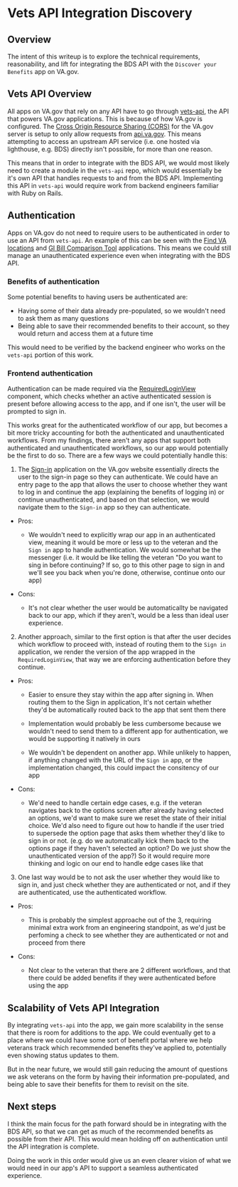 # Vets API Integration Discovery

## Overview

The intent of this writeup is to explore the technical requirements, reasonability, and lift for integrating the BDS API with the `Discover your Benefits` app on VA.gov.

## Vets API Overview

All apps on VA.gov that rely on any API have to go through [vets-api](https://github.com/department-of-veterans-affairs/vets-api), the API that powers VA.gov applications. This is because of how VA.gov is configured. The [Cross Origin Resource Sharing (CORS)](https://developer.mozilla.org/en-US/docs/Web/HTTP/Guides/CORS) for the VA.gov server is setup to only allow requests from [api.va.gov](https://api.va.gov/). This means attempting to access an upstream API service (i.e. one hosted via lighthouse, e.g. BDS) directly isn't possible, for more than one reason.

This means that in order to integrate with the BDS API, we would most likely need to create a module in the `vets-api` repo, which would essentially be it's own API that handles requests to and from the BDS API. Implementing this API in `vets-api` would require work from backend engineers familiar with Ruby on Rails.

## Authentication

Apps on VA.gov do not need to require users to be authenticated in order to use an API from `vets-api`. An example of this can be seen with the [Find VA locations](https://www.va.gov/find-locations) and [GI Bill Comparison Tool](https://www.va.gov/education/gi-bill-comparison-tool) applications. This means we could still manage an unauthenticated experience even when integrating with the BDS API.

### Benefits of authentication

Some potential benefits to having users be authenticated are:

- Having some of their data already pre-populated, so we wouldn't need to ask them as many questions
- Being able to save their recommended benefits to their account, so they would return and access them at a future time

This would need to be verified by the backend engineer who works on the `vets-api` portion of this work.

### Frontend authentication

Authentication can be made required via the [RequiredLoginView](https://github.com/department-of-veterans-affairs/vets-website/blob/89fafd8f72c9acb15394af779231a48b539971bc/src/platform/user/authorization/components/RequiredLoginView.jsx#L38) component, which checks whether an active authenticated session is present before allowing access to the app, and if one isn't, the user will be prompted to sign in.

This works great for the authenticated workflow of our app, but becomes a bit more tricky accounting for both the authenticated and unauthenticated workflows. From my findings, there aren't any apps that support both authenticated and unauthenticated workflows, so our app would potentially be the first to do so. There are a few ways we could potentially handle this:

1. The [Sign-in](https://www.va.gov/sign-in) application on the VA.gov website essentially directs the user to the sign-in page so they can authenticate. We could have an entry page to the app that allows the user to choose whether they want to log in and continue the app (explaining the benefits of logging in) or continue unauthenticated, and based on that selection, we would navigate them to the `Sign-in` app so they can authenticate.

- Pros:

  - We wouldn't need to explicitly wrap our app in an authenticated view, meaning it would be more or less up to the veteran and the `Sign in` app to handle authentication. We would somewhat be the messenger (i.e. it would be like telling the veteran "Do you want to sing in before continuing? If so, go to this other page to sign in and we'll see you back when you're done, otherwise, continue onto our app)

- Cons:

  - It's not clear whether the user would be automaticallty be navigated back to our app, which if they aren't, would be a less than ideal user experience. 

2. Another approach, similar to the first option is that after the user decides which workflow to proceed with, instead of routing them to the `Sign in` application, we render the version of the app wrapped in the `RequiredLoginView`, that way we are enforcing authentication before they continue.

- Pros:

  - Easier to ensure they stay within the app after signing in. When routing them to the Sign in application, It's not certain whether they'd be automatically routed back to the app that sent them there

  - Implementation would probably be less cumbersome because we wouldn't need to send them to a different app for authentication, we would be supporting it natively in ours

  - We wouldn't be dependent on another app. While unlikely to happen, if anything changed with the URL of the `Sign in` app, or the implementation changed, this could impact the consitency of our app

- Cons:

  - We'd need to handle certain edge cases, e.g. if the veteran navigates back to the options screen after already having selected an options, we'd want to make sure we reset the state of their initial choice. We'd also need to figure out how to handle if the user tried to supersede the option page that asks them whether they'd like to sign in or not. (e.g. do we automatically kick them back to the options page if they haven't selected an option? Do we just show the unauthenticated version of the app?) So it would require more thinking and logic on our end to handle edge cases like that

3. One last way would be to not ask the user whether they would like to sign in, and just check whether they are authenticated or not, and if they are authenticated, use the authenticated workflow.

- Pros:

  - This is probably the simplest approache out of the 3, requiring minimal extra work from an engineering standpoint, as we'd just be perfoming a check to see whether they are authenticated or not and proceed from there

- Cons:

  - Not clear to the veteran that there are 2 different workflows, and that there could be added benefits if they were authenticated before using the app

## Scalability of Vets API Integration

By integrating `vets-api` into the app, we gain more scalability in the sense that there is room for additions to the app. We could eventually get to a place where we could have some sort of benefit portal where we help veterans track which recommended benefits they've applied to, potentially even showing status updates to them.

But in the near future, we would still gain reducing the amount of questions we ask veterans on the form by having their information pre-populated, and being able to save their benefits for them to revisit on the site.

## Next steps

I think the main focus for the path forward should be in integrating with the BDS API, so that we can get as much of the recommended benefits as possible from their API. This would mean holding off on authentication until the API integration is complete.

Doing the work in this order would give us an even clearer vision of what we would need in our app's API to support a seamless authenticated experience.
